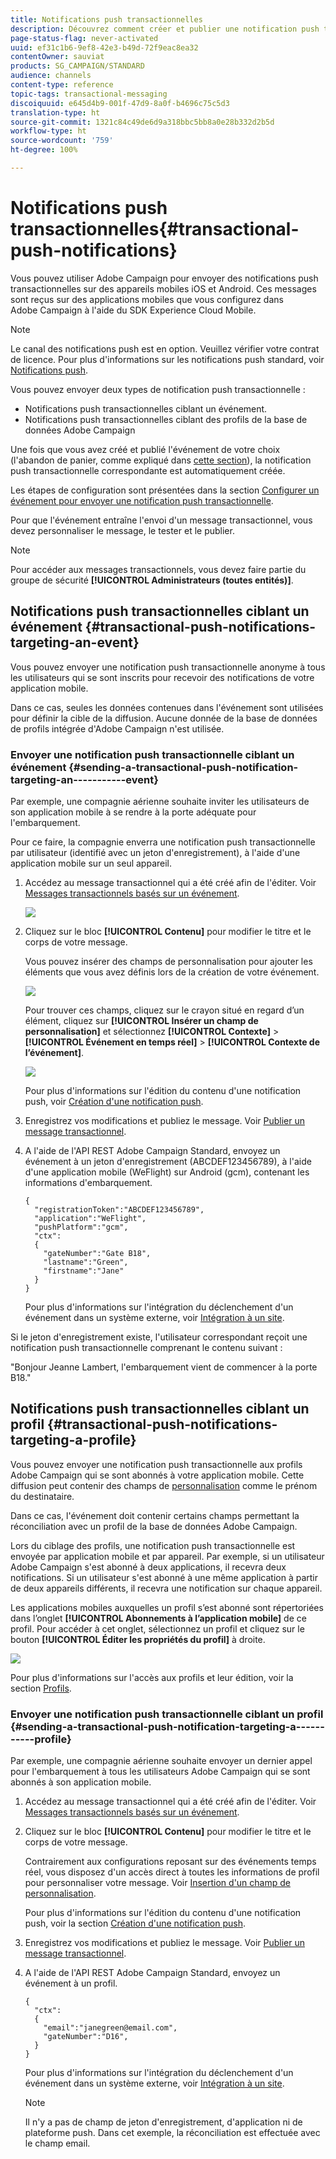 ```yaml
---
title: Notifications push transactionnelles
description: Découvrez comment créer et publier une notification push transactionnelle.
page-status-flag: never-activated
uuid: ef31c1b6-9ef8-42e3-b49d-72f9eac8ea32
contentOwner: sauviat
products: SG_CAMPAIGN/STANDARD
audience: channels
content-type: reference
topic-tags: transactional-messaging
discoiquuid: e645d4b9-001f-47d9-8a0f-b4696c75c5d3
translation-type: ht
source-git-commit: 1321c84c49de6d9a318bbc5bb8a0e28b332d2b5d
workflow-type: ht
source-wordcount: '759'
ht-degree: 100%

---
```



# Notifications push transactionnelles{#transactional-push-notifications}

Vous pouvez utiliser Adobe Campaign pour envoyer des notifications push transactionnelles sur des appareils mobiles iOS et Android. Ces messages sont reçus sur des applications mobiles que vous configurez dans Adobe Campaign à l&#39;aide du SDK Experience Cloud Mobile.

>[!NOTE]
>
>Le canal des notifications push est en option. Veuillez vérifier votre contrat de licence. Pour plus d&#39;informations sur les notifications push standard, voir [Notifications push](../../channels/using/about-push-notifications.md).

Vous pouvez envoyer deux types de notification push transactionnelle :

* Notifications push transactionnelles ciblant un événement.
* Notifications push transactionnelles ciblant des profils de la base de données Adobe Campaign

Une fois que vous avez créé et publié l&#39;événement de votre choix (l&#39;abandon de panier, comme expliqué dans [cette section](../../channels/using/getting-started-with-transactional-msg.md#transactional-messaging-operating-principle)), la notification push transactionnelle correspondante est automatiquement créée.

Les étapes de configuration sont présentées dans la section [Configurer un événement pour envoyer une notification push transactionnelle](../../administration/using/configuring-transactional-messaging.md#use-case--configuring-an-event-to-send-a-transactional-message).

Pour que l&#39;événement entraîne l&#39;envoi d&#39;un message transactionnel, vous devez personnaliser le message, le tester et le publier.

>[!NOTE]
>
>Pour accéder aux messages transactionnels, vous devez faire partie du groupe de sécurité **[!UICONTROL Administrateurs (toutes entités)]**.

## Notifications push transactionnelles ciblant un événement {#transactional-push-notifications-targeting-an-event}

Vous pouvez envoyer une notification push transactionnelle anonyme à tous les utilisateurs qui se sont inscrits pour recevoir des notifications de votre application mobile.

Dans ce cas, seules les données contenues dans l&#39;événement sont utilisées pour définir la cible de la diffusion. Aucune donnée de la base de données de profils intégrée d&#39;Adobe Campaign n&#39;est utilisée.

### Envoyer une notification push transactionnelle ciblant un événement {#sending-a-transactional-push-notification-targeting-an-----------event}

Par exemple, une compagnie aérienne souhaite inviter les utilisateurs de son application mobile à se rendre à la porte adéquate pour l&#39;embarquement.

Pour ce faire, la compagnie enverra une notification push transactionnelle par utilisateur (identifié avec un jeton d&#39;enregistrement), à l&#39;aide d&#39;une application mobile sur un seul appareil.

1. Accédez au message transactionnel qui a été créé afin de l&#39;éditer. Voir [Messages transactionnels basés sur un événement](../../channels/using/event-transactional-messages.md).

   ![](assets/message-center_push_message.png)

1. Cliquez sur le bloc **[!UICONTROL Contenu]** pour modifier le titre et le corps de votre message.

   Vous pouvez insérer des champs de personnalisation pour ajouter les éléments que vous avez définis lors de la création de votre événement.

   ![](assets/message-center_push_content.png)

   Pour trouver ces champs, cliquez sur le crayon situé en regard d’un élément, cliquez sur **[!UICONTROL Insérer un champ de personnalisation]** et sélectionnez **[!UICONTROL Contexte]** > **[!UICONTROL Événement en temps réel]** > **[!UICONTROL Contexte de l’événement]**.

   ![](assets/message-center_push_personalization.png)

   Pour plus d&#39;informations sur l&#39;édition du contenu d&#39;une notification push, voir [Création d&#39;une notification push](../../channels/using/preparing-and-sending-a-push-notification.md).

1. Enregistrez vos modifications et publiez le message. Voir [Publier un message transactionnel](../../channels/using/event-transactional-messages.md#publishing-a-transactional-message).

1. A l&#39;aide de l&#39;API REST Adobe Campaign Standard, envoyez un événement à un jeton d&#39;enregistrement (ABCDEF123456789), à l&#39;aide d&#39;une application mobile (WeFlight) sur Android (gcm), contenant les informations d&#39;embarquement.

   ```
   {
     "registrationToken":"ABCDEF123456789",
     "application":"WeFlight",
     "pushPlatform":"gcm",
     "ctx":
     {
       "gateNumber":"Gate B18",
       "lastname":"Green",
       "firstname":"Jane"
     }
   }
   ```

   Pour plus d&#39;informations sur l&#39;intégration du déclenchement d&#39;un événement dans un système externe, voir [Intégration à un site](../../administration/using/configuring-transactional-messaging.md#integrating-the-triggering-of-the-event-in-a-website).

Si le jeton d&#39;enregistrement existe, l&#39;utilisateur correspondant reçoit une notification push transactionnelle comprenant le contenu suivant :

&quot;Bonjour Jeanne Lambert, l&#39;embarquement vient de commencer à la porte B18.&quot;

## Notifications push transactionnelles ciblant un profil    {#transactional-push-notifications-targeting-a-profile}

Vous pouvez envoyer une notification push transactionnelle aux profils Adobe Campaign qui se sont abonnés à votre application mobile. Cette diffusion peut contenir des champs de [personnalisation](../../designing/using/personalization.md#inserting-a-personalization-field) comme le prénom du destinataire.

Dans ce cas, l&#39;événement doit contenir certains champs permettant la réconciliation avec un profil de la base de données Adobe Campaign.

Lors du ciblage des profils, une notification push transactionnelle est envoyée par application mobile et par appareil. Par exemple, si un utilisateur Adobe Campaign s&#39;est abonné à deux applications, il recevra deux notifications. Si un utilisateur s&#39;est abonné à une même application à partir de deux appareils différents, il recevra une notification sur chaque appareil.

Les applications mobiles auxquelles un profil s’est abonné sont répertoriées dans l’onglet **[!UICONTROL Abonnements à l’application mobile]** de ce profil. Pour accéder à cet onglet, sélectionnez un profil et cliquez sur le bouton **[!UICONTROL Éditer les propriétés du profil]** à droite.

![](assets/push_notif_subscriptions.png)

Pour plus d&#39;informations sur l&#39;accès aux profils et leur édition, voir la section [Profils](../../audiences/using/creating-profiles.md).

### Envoyer une notification push transactionnelle ciblant un profil    {#sending-a-transactional-push-notification-targeting-a-----------profile}

Par exemple, une compagnie aérienne souhaite envoyer un dernier appel pour l&#39;embarquement à tous les utilisateurs Adobe Campaign qui se sont abonnés à son application mobile.

1. Accédez au message transactionnel qui a été créé afin de l&#39;éditer. Voir [Messages transactionnels basés sur un événement](../../channels/using/event-transactional-messages.md).

1. Cliquez sur le bloc **[!UICONTROL Contenu]** pour modifier le titre et le corps de votre message.

   Contrairement aux configurations reposant sur des événements temps réel, vous disposez d&#39;un accès direct à toutes les informations de profil pour personnaliser votre message. Voir [Insertion d&#39;un champ de personnalisation](../../designing/using/personalization.md#inserting-a-personalization-field).

   Pour plus d&#39;informations sur l&#39;édition du contenu d&#39;une notification push, voir la section [Création d&#39;une notification push](../../channels/using/preparing-and-sending-a-push-notification.md).

1. Enregistrez vos modifications et publiez le message. Voir [Publier un message transactionnel](../../channels/using/event-transactional-messages.md#publishing-a-transactional-message).
1. A l&#39;aide de l&#39;API REST Adobe Campaign Standard, envoyez un événement à un profil.

   ```
   {
     "ctx":
     {
       "email":"janegreen@email.com",
       "gateNumber":"D16",
     }
   }
   ```

   Pour plus d&#39;informations sur l&#39;intégration du déclenchement d&#39;un événement dans un système externe, voir [Intégration à un site](../../administration/using/configuring-transactional-messaging.md#integrating-the-triggering-of-the-event-in-a-website).

   >[!NOTE]
   >
   >Il n&#39;y a pas de champ de jeton d&#39;enregistrement, d&#39;application ni de plateforme push. Dans cet exemple, la réconciliation est effectuée avec le champ email.
